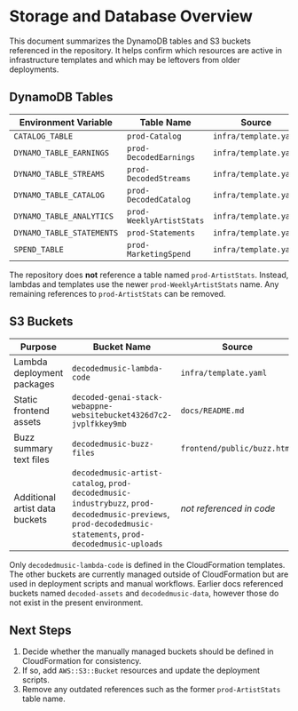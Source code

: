 # Storage and Database Overview

This document summarizes the DynamoDB tables and S3 buckets referenced in the repository. It helps confirm which resources are active in infrastructure templates and which may be leftovers from older deployments.

## DynamoDB Tables

| Environment Variable | Table Name | Source |
| --- | --- | --- |
| `CATALOG_TABLE` | `prod-Catalog` | `infra/template.yaml` |
| `DYNAMO_TABLE_EARNINGS` | `prod-DecodedEarnings` | `infra/template.yaml` |
| `DYNAMO_TABLE_STREAMS` | `prod-DecodedStreams` | `infra/template.yaml` |
| `DYNAMO_TABLE_CATALOG` | `prod-DecodedCatalog` | `infra/template.yaml` |
| `DYNAMO_TABLE_ANALYTICS` | `prod-WeeklyArtistStats` | `infra/template.yaml` |
| `DYNAMO_TABLE_STATEMENTS` | `prod-Statements` | `infra/template.yaml` |
| `SPEND_TABLE` | `prod-MarketingSpend` | `infra/template.yaml` |

The repository does **not** reference a table named `prod-ArtistStats`. Instead, lambdas and templates use the newer `prod-WeeklyArtistStats` name. Any remaining references to `prod-ArtistStats` can be removed.

## S3 Buckets

| Purpose | Bucket Name | Source |
| --- | --- | --- |
| Lambda deployment packages | `decodedmusic-lambda-code` | `infra/template.yaml` |
| Static frontend assets | `decoded-genai-stack-webappne-websitebucket4326d7c2-jvplfkkey9mb` | `docs/README.md` |
| Buzz summary text files | `decodedmusic-buzz-files` | `frontend/public/buzz.html` |
| Additional artist data buckets | `decodedmusic-artist-catalog`, `prod-decodedmusic-industrybuzz`, `prod-decodedmusic-previews`, `prod-decodedmusic-statements`, `prod-decodedmusic-uploads` | _not referenced in code_ |

Only `decodedmusic-lambda-code` is defined in the CloudFormation templates. The other buckets are currently managed outside of CloudFormation but are used in deployment scripts and manual workflows. Earlier docs referenced buckets named `decoded-assets` and `decodedmusic-data`, however those do not exist in the present environment.

## Next Steps

1. Decide whether the manually managed buckets should be defined in CloudFormation for consistency.
2. If so, add `AWS::S3::Bucket` resources and update the deployment scripts.
3. Remove any outdated references such as the former `prod-ArtistStats` table name.

